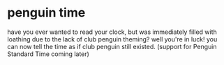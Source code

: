 # penguin time
have you ever wanted to read your clock, but was immediately filled with loathing due to the lack of club penguin theming? well you're in luck! you can now tell the time as if club penguin still existed. (support for Penguin Standard Time coming later)
